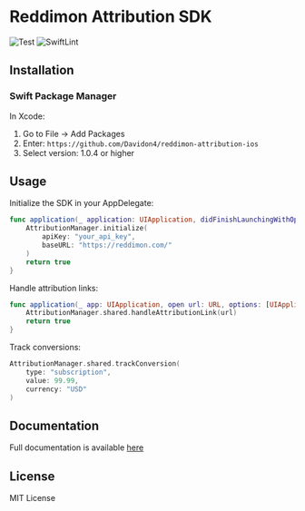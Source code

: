 # Reddimon Attribution SDK

![Test](https://github.com/Davidon4/reddimon-attribution-ios/workflows/Test/badge.svg)
![SwiftLint](https://github.com/Davidon4/reddimon-attribution-ios/workflows/SwiftLint/badge.svg)

## Installation

### Swift Package Manager

In Xcode:

1. Go to File → Add Packages
2. Enter: `https://github.com/Davidon4/reddimon-attribution-ios`
3. Select version: 1.0.4 or higher

## Usage

Initialize the SDK in your AppDelegate:

```swift
func application(_ application: UIApplication, didFinishLaunchingWithOptions launchOptions: [UIApplication.LaunchOptionsKey: Any]?) -> Bool {
    AttributionManager.initialize(
        apiKey: "your_api_key",
        baseURL: "https://reddimon.com/"
    )
    return true
}
```

Handle attribution links:

```swift
func application(_ app: UIApplication, open url: URL, options: [UIApplication.OpenURLOptionsKey : Any] = [:]) -> Bool {
    AttributionManager.shared.handleAttributionLink(url)
    return true
}
```

Track conversions:

```swift
AttributionManager.shared.trackConversion(
    type: "subscription",
    value: 99.99,
    currency: "USD"
)
```

## Documentation

Full documentation is available [here](https://github.com/Davidon4/reddimon-attribution-ios/)

## License

MIT License
